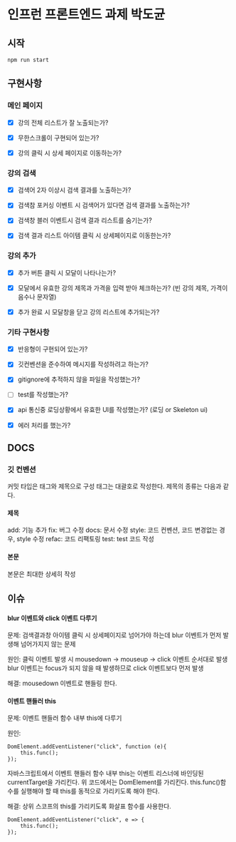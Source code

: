 # 인프런 프론트엔드 과제 박도균

## 시작

```
npm run start
```


## 구현사항


### 메인 페이지

- [x] 강의 전체 리스트가 잘 노출되는가?

- [x] 무한스크롤이 구현되어 있는가? 

- [x] 강의 클릭 시 상세 페이지로 이동하는가?


### 강의 검색

- [x] 검색어 2자 이상시 검색 결과를 노출하는가?

- [x] 검색참 포커싱 이벤트 시 검색어가 있다면 검색 결과를 노출하는가?

- [x] 검색창 블러 이벤트시 검색 결과 리스트를 숨기는가?

- [x] 검색 결과 리스트 아이템 클릭 시 상세페이지로 이동한는가?


### 강의 추가 

- [x] 추가 버튼 클릭 시 모달이 나타나는가?

- [x] 모달에서 유효한 강의 제목과 가격을 입력 받아 체크하는가? (빈 강의 제목, 가격이 음수나 문자열)

- [x] 추가 완료 시 모달창을 닫고 강의 리스트에 추가되는가?


### 기타 구현사항

- [x] 반응형이 구현되어 있는가?

- [x] 깃컨벤션을 준수하여 메시지를 작성하려고 하는가?

- [x] gitignore에 추적하지 않을 파일을 작성했는가?

- [ ] test를 작성했는가?

- [x] api 통신중 로딩상황에서 유효한 UI를 작성했는가? (로딩 or Skeleton ui)

- [x] 에러 처리를 했는가?

   
## DOCS

### 깃 컨벤션 

커밋 타입은 태그와 제목으로 구성 태그는 대괄호로 작성한다. 
제목의 종류는 다음과 같다.

#### 제목

add: 기능 추가
fix: 버그 수정
docs: 문서 수정
style: 코드 컨벤션, 코드 변경없는 경우, style 수정
refac: 코드 리팩토링
test: test 코드 작성

#### 본문

본문은 최대한 상세히 작성

## 이슈

#### blur 이벤트와 click 이벤트 다루기

문제: 검색결과창 아이템 클릭 시 상세페이지로 넘어가야 하는데 blur 이벤트가 먼저 발생해 넘어가지지 않는 문제

원인: 클릭 이벤트 발생 시 mousedown -> mouseup -> click 이벤트 순서대로 발생 
blur 이벤트는 focus가 되지 않을 때 발생하므로 click 이벤트보다 먼저 발생

해결: mousedown 이벤트로 핸들링 한다.

#### 이벤트 핸들러 this

문제: 이벤트 핸들러 함수 내부 this에 다루기

원인: 

```
DomElement.addEventListener("click", function (e){
	this.func();
});
```
자바스크립트에서 이벤트 핸들러 함수 내부 this는 이벤트 리스너에 바인딩된  currentTarget을 
가리킨다. 위 코드에서는 DomElement를 가리킨다. this.func()함수를 실행해야 할 때 this를 동적으로 가리키도록 해야 한다. 

해결: 상위 스코프의 this를 가리키도록 화살표 함수를 사용한다.

```
DomElement.addEventListener("click", e => {
	this.func();
});
```